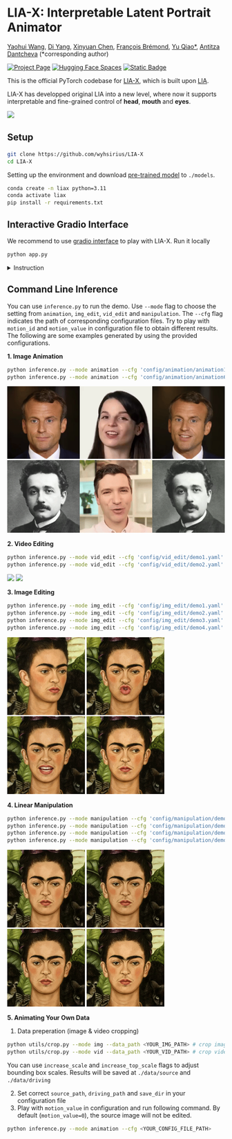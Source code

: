 # LIA-X: Interpretable Latent Portrait Animator
[Yaohui Wang](https://wyhsirius.github.io/), [Di Yang](https://walker1126.github.io/), [Xinyuan Chen](https://scholar.google.com/citations?user=3fWSC8YAAAAJ&hl=zh-CN), [François Brémond](https://www-sop.inria.fr/members/Francois.Bremond/), [Yu Qiao*](https://scholar.google.com/citations?user=gFtI-8QAAAAJ&hl=en), [Antitza Dantcheva](https://www-sop.inria.fr/members/Antitza.Dantcheva/) (*corresponding author)

[![Project Page](https://img.shields.io/badge/Project-Website-green)](https://wyhsirius.github.io/LIA-X-project/)
[![Hugging Face Spaces](https://img.shields.io/badge/%F0%9F%A4%97%20Hugging%20Face-Spaces-yellow)]()
[![Static Badge](https://img.shields.io/badge/LIA--X%20Model%20-HuggingFace-yellow?logoColor=violet%20LIA--X%20Model)](https://huggingface.co/YaohuiW/LIA-X/tree/main)

This is the official PyTorch codebase for [LIA-X](), which is built upon [LIA](https://github.com/wyhsirius/LIA). 

LIA-X has developped original LIA into a new level, where now it supports interpretable and fine-grained control of **head**, **mouth** and **eyes**.

<img src="teaser.gif" width="1000">

## Setup

```bash
git clone https://github.com/wyhsirius/LIA-X
cd LIA-X
```

Setting up the environment and download [pre-trained model](https://huggingface.co/YaohuiW/LIA-X/tree/main) to `./models`. 

```bash
conda create -n liax python=3.11
conda activate liax
pip install -r requirements.txt
```

## Interactive Gradio Interface 
We recommend to use [gradio interface]() to play with LIA-X. Run it locally

```bash
python app.py
```

<details>
  
<summary>Instruction</summary>

We provide two tabs `Animation & Image Editing` and `Video Edting`, they all support fine-grained manipulation for `head`, `mouth` and `eyes` using the `Control Panel`.
- **Animation & Image Editing**
  1. Image Animation
    - Upload `Source Image` and `Driving Video`
    - Use `Control Panel` to edit source image and `Edit` button to display the `Edited Source Image`
    - Use `Animate` button to obtain `Animated Video`
  2. Image Editing
    - Upload `Source Image`
    - Use `Control Panel` to edit source image and `Edit` button to display the `Edited Source Image`
- **Video Editing**
    - Upload `Video`
    - Use `Control Panel` to edit first frame of video and `Edit` button to display the `Edited Image`
    - Use `Generate` button to obtain `Edited Video`

</details>

## Command Line Inference
You can use `inference.py` to run the demo. Use `--mode` flag to choose the setting from `animation`, `img_edit`, `vid_edit` and `manipulation`. The `--cfg` flag indicates the path of corresponding configuration files. Try to play with `motion_id` and `motion_value` in configuration file to obtain different results. The following are some examples generated by using the provided configurations.

**1. Image Animation**
```bash
python inference.py --mode animation --cfg 'config/animation/animation1.yaml'
python inference.py --mode animation --cfg 'config/animation/animation6.yaml'
```
<img src="assets/animation1.gif"> <img src="assets/animation6.gif">

**2. Video Editing**
```bash
python inference.py --mode vid_edit --cfg 'config/vid_edit/demo1.yaml' # yaw
python inference.py --mode vid_edit --cfg 'config/vid_edit/demo2.yaml' # closing eyes
```
<img src="assets/vid_edit1.gif" height="180">     <img src="assets/vid_edit2.gif" height="180">


**3. Image Editing**
```bash
python inference.py --mode img_edit --cfg 'config/img_edit/demo1.yaml' # yaw
python inference.py --mode img_edit --cfg 'config/img_edit/demo2.yaml' # pout
python inference.py --mode img_edit --cfg 'config/img_edit/demo3.yaml' # close eyes
python inference.py --mode img_edit --cfg 'config/img_edit/demo4.yaml' # move eyeballs
```
<img src="assets/img_edit1.png" height="180"> <img src="assets/img_edit2.png" height="180"> <img src="assets/img_edit3.png" height="180"> <img src="assets/img_edit4.png" height="180">

**4. Linear Manipulation**
```bash
python inference.py --mode manipulation --cfg 'config/manipulation/demo1.yaml' # yaw
python inference.py --mode manipulation --cfg 'config/manipulation/demo2.yaml' # pitch
python inference.py --mode manipulation --cfg 'config/manipulation/demo5.yaml' # close & open eyes
python inference.py --mode manipulation --cfg 'config/manipulation/demo6.yaml' # move eyeballs
```
<img src="assets/manipulation1.gif" height="180"> <img src="assets/manipulation2.gif" height="180"> <img src="assets/manipulation5.gif" height="180"> <img src="assets/manipulation6.gif" height="180">

**5. Animating Your Own Data**

1. Data preperation (image & video cropping)
```bash
python utils/crop.py --mode img --data_path <YOUR_IMG_PATH> # crop image
python utils/crop.py --mode vid --data_path <YOUR_VID_PATH> # crop video
```
You can use `increase_scale` and `increase_top_scale` flags to adjust bounding box scales. Results will be saved at `./data/source` and `./data/driving`

2. Set correct `source_path`, `driving_path` and `save_dir` in your configuration file
3. Play with `motion_value` in configuration and run following command. By default (`motion_value=0`), the source image will not be edited. 
```bash
python inference.py --mode animation --cfg <YOUR_CONFIG_FILE_PATH>
```

